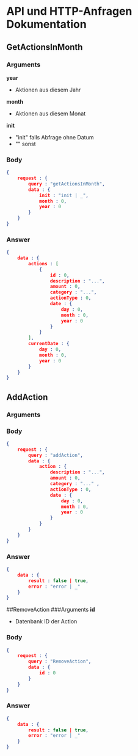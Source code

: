 # API und HTTP-Anfragen Dokumentation
## GetActionsInMonth
### Arguments 
**year**  
- Aktionen aus diesem Jahr

**month**  
- Aktionen aus diesem Monat

**init**  
- "init" falls Abfrage ohne Datum
- "" sonst

### Body
```json
{
    request : {
        query : "getActionsInMonth",
        data : {
            init : "init | _",
            month : 0,
            year : 0
        }
    }
}
```

### Answer 
```json
{
    data : {
        actions : [
            {
                id : 0,
                description : "...",
                amount : 0,
                category : "...",
                actionType : 0,
                date : {
                    day : 0,
                    month : 0,
                    year : 0
                }
            }
        ],
        currentDate : {
            day : 0,
            month : 0,
            year : 0
        }
    }
}
```

## AddAction
### Arguments
### Body
``` json
{
    request : {
        query : "addAction",
        data : {
            action : {
                description : "...",
                amount : 0,
                category : "..." ,
                actionType : 0,
                date : {
                    day : 0,
                    month : 0,
                    year : 0
                }
            }
        }
    }
}
```

### Answer 
```json
{
    data : {
        result : false | true,
        error : "error | _"
    }
}
```

##RemoveAction
###Arguments
**id**
- Datenbank ID der Action

### Body 
```json
{
    request : {
        query : "RemoveAction",
        data : {
            id : 0
        }
    }
}
```

### Answer 
```json
{
    data : {
        result : false | true,
        error : "error | _"
    }
}
```